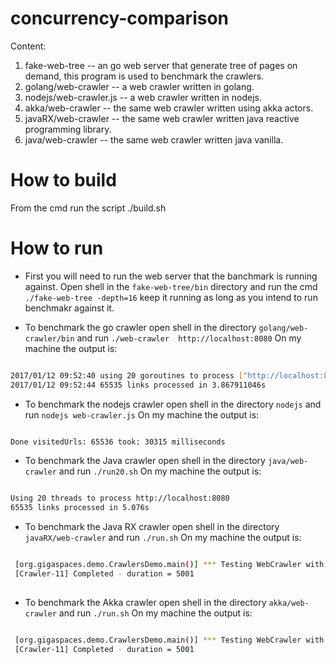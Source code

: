 # concurrency-comparison

Content:

1. fake-web-tree -- an go web server that generate tree of pages on demand, this program is used to benchmark the crawlers.
2. golang/web-crawler -- a web crawler written in golang.
3. nodejs/web-crawler.js -- a web crawler written in nodejs.
4. akka/web-crawler -- the same web crawler written using akka actors.
5. javaRX/web-crawler -- the same web crawler written java reactive programming library.
6. java/web-crawler --  the same web crawler written java vanilla.

# How to build
From the cmd run the script ./build.sh


# How to run

* First you will need to run the web server that the banchmark is running against.
  Open shell in the `fake-web-tree/bin` directory and run the cmd `./fake-web-tree -depth=16`
  keep it running as long as you intend to run benchmakr against it.

* To benchmark the go crawler open shell in the directory `golang/web-crawler/bin` and run `./web-crawler  http://localhost:8080`
On my machine the output is:

```Bash

2017/01/12 09:52:40 using 20 goroutines to process ["http://localhost:8080"]
2017/01/12 09:52:44 65535 links processed in 3.867911046s

```
* To benchmark the nodejs crawler open shell in the directory `nodejs` and run `nodejs web-crawler.js`
On my machine the output is:

```Bash

Done visitedUrls: 65536 took: 30315 milliseconds

```


* To benchmark the Java crawler open shell in the directory `java/web-crawler` and run `./run20.sh`
On my machine the output is:

```Bash

Using 20 threads to process http://localhost:8080
65535 links processed in 5.076s

```
* To benchmark the Java RX crawler open shell in the directory `javaRX/web-crawler` and run `./run.sh`
On my machine the output is:

```Bash

 [org.gigaspaces.demo.CrawlersDemo.main()] *** Testing WebCrawler with http://localhost:8080 ***
 [Crawler-11] Completed - duration = 5001
 

```

* To benchmark the Akka crawler open shell in the directory `akka/web-crawler` and run `./run.sh`
On my machine the output is:

```Bash

 [org.gigaspaces.demo.CrawlersDemo.main()] *** Testing WebCrawler with http://localhost:8080 ***
 [Crawler-11] Completed - duration = 5001
 

```







